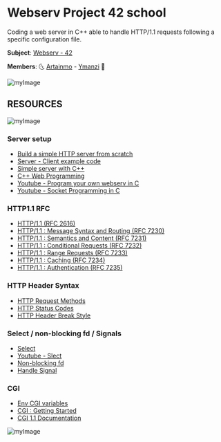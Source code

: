 # Webserv Project 42 school

Coding a web server in C++ able to handle HTTP/1.1 requests following a specific configuration file.

**Subject**: [Webserv - 42](https://cdn.intra.42.fr/pdf/pdf/13848/en.subject.pdf)

**Members**: :last_quarter_moon_with_face: [Artainmo](https://github.com/artainmo) - [Ymanzi](https://github.com/ymanzi) :first_quarter_moon_with_face:

![myImage](https://media.giphy.com/media/XRB1uf2F9bGOA/giphy.gif)

## RESOURCES

![myImage](https://media.giphy.com/media/VcizxCUIgaKpa/giphy.gif)

### Server setup
* [Build a simple HTTP server from scratch](https://medium.com/from-the-scratch/http-server-what-do-you-need-to-know-to-build-a-simple-http-server-from-scratch-d1ef8945e4fa)
* [Server - Client example code](https://gist.github.com/Alexey-N-Chernyshov/4634731)
* [Simple server with C++](https://ncona.com/2019/04/building-a-simple-server-with-cpp/)
* [C++ Web Programming](https://www.tutorialspoint.com/cplusplus/cpp_web_programming.htm)
* [Youtube - Program your own webserv in C](https://www.youtube.com/watch?v=esXw4bdaZkc)
* [Youtube - Socket Programming in C](https://youtu.be/LtXEMwSG5-8)

### HTTP1.1 RFC
* [HTTP/1.1 (RFC 2616)](https://www.rfc-editor.org/rfc/rfc2616.html)
* [HTTP/1.1 : Message Syntax and Routing (RFC 7230)](https://www.rfc-editor.org/rfc/rfc7230.html)
* [HTTP/1.1 : Semantics and Content (RFC 7231)](https://www.rfc-editor.org/rfc/rfc7231.html)
* [HTTP/1.1 : Conditional Requests (RFC 7232)](https://www.rfc-editor.org/rfc/rfc7232.html)
* [HTTP/1.1 : Range Requests (RFC 7233)](https://www.rfc-editor.org/rfc/rfc7233.html)
* [HTTP/1.1 : Caching (RFC 7234)](https://www.rfc-editor.org/rfc/rfc7234.html)
* [HTTP/1.1 : Authentication (RFC 7235)](https://www.rfc-editor.org/rfc/rfc7235.html)

### HTTP Header Syntax
* [HTTP Request Methods](https://developer.mozilla.org/en-US/docs/Web/HTTP/Methods)
* [HTTP Status Codes](https://developer.mozilla.org/en-US/docs/Web/HTTP/Status)
* [HTTP Header Break Style](https://stackoverflow.com/questions/5757290/http-header-line-break-style)

### Select / non-blocking fd / Signals
* [Select](https://www.lowtek.com/sockets/select.html)
* [Youtube - Slect](https://www.youtube.com/watch?v=Y6pFtgRdUts)
* [Non-blocking fd](https://www.ibm.com/support/knowledgecenter/ssw_ibm_i_72/rzab6/xnonblock.htm)
* [Handle Signal](https://stackoverflow.com/questions/108183/how-to-prevent-sigpipes-or-handle-them-properly)

### CGI
* [Env CGI variables](https://fr.wikipedia.org/wiki/Variables_d%27environnement_CGI)
* [CGI : Getting Started](http://www.mnuwer.dbasedeveloper.co.uk/dlearn/web/session01.htm)
* [CGI 1.1 Documentation](http://www.wijata.com/cgi/cgispec.html#4.0)

![myImage](https://media.giphy.com/media/xT5LMTff7lN1riPLXi/giphy.gif)
